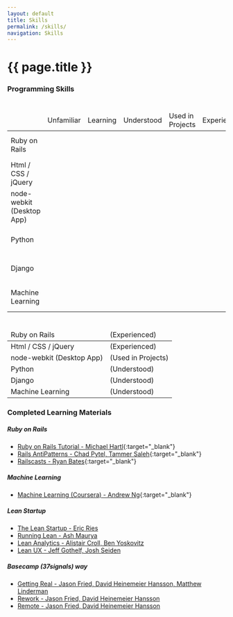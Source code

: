 ```yaml
---
layout: default
title: Skills
permalink: /skills/
navigation: Skills
---
```


# {{ page.title }}


<h3 class="section">Programming Skills</h3>

<div class="row hidden-xs">
  <div class="col-sm-10 col-sm-offset-1">
    <table class="table small" style="margin-top: 40px; margin-bottom: 40px;">
      <thead>
        <tr>
          <td class="col-sm-2"></td>
          <td class="col-sm-2 text-center" style="vertical-align: middle;">Unfamiliar</td>
          <td class="col-sm-2 text-center" style="vertical-align: middle;">Learning</td>
          <td class="col-sm-2 text-center" style="vertical-align: middle;">Understood</td>
          <td class="col-sm-2 text-center" style="vertical-align: middle;">Used in Projects</td>
          <td class="col-sm-2 text-center" style="vertical-align: middle;">Experienced</td>
        </tr>
      </thead>
      <tbody>
        <tr>
          <td class="col-sm-2">Ruby on Rails</td>
          <td colspan="5" class="col-sm-10">
            <div class="progress">
              <div class="progress-bar" role="progressbar" aria-valuemax="100" style="width: 100%; height: 60px;">
              </div>
            </div>
          </td>
        </tr>
        <tr>
          <td class="col-sm-2">Html / CSS / jQuery</td>
          <td colspan="5" class="col-sm-10">
            <div class="progress">
              <div class="progress-bar" role="progressbar" aria-valuemax="100" style="width: 100%; height: 60px;">
              </div>
            </div>
          </td>
        </tr>
        <tr>
          <td class="col-sm-2">node-webkit (Desktop App)</td>
          <td colspan="5" class="col-sm-10">
            <div class="progress">
              <div class="progress-bar" role="progressbar" aria-valuemax="100" style="width: 80%; height: 60px;">
              </div>
            </div>
          </td>
        </tr>
        <tr>
          <td class="col-sm-2">Python</td>
          <td colspan="5" class="col-sm-10">
            <div class="progress">
              <div class="progress-bar" role="progressbar" aria-valuemax="100" style="width: 60%; height: 60px;">
              </div>
            </div>
          </td>
        </tr>
        <tr>
          <td class="col-sm-2">Django</td>
          <td colspan="5" class="col-sm-10">
            <div class="progress">
              <div class="progress-bar" role="progressbar" aria-valuemax="100" style="width: 60%; height: 60px;">
              </div>
            </div>
          </td>
        </tr>
        <tr>
          <td class="col-sm-2">Machine Learning</td>
          <td colspan="5" class="col-sm-10">
            <div class="progress">
              <div class="progress-bar" role="progressbar" aria-valuemax="100" style="width: 60%; height: 60px;">
              </div>
            </div>
          </td>
        </tr>
      </tbody>
    </table>
  </div>
</div>

<div class="visible-xs">
  <table class="table small">
    <thead>
      <tr>
        <td>Ruby on Rails</td>
        <td>
          <i class="fa fa-star"></i><i class="fa fa-star"></i><i class="fa fa-star"></i><i class="fa fa-star"></i><i class="fa fa-star"></i>
           (Experienced)
        </td>
      </tr>
    </thead>
    <tbody>
      <tr>
        <td>Html / CSS / jQuery</td>
        <td>
          <i class="fa fa-star"></i><i class="fa fa-star"></i><i class="fa fa-star"></i><i class="fa fa-star"></i><i class="fa fa-star"></i>
           (Experienced)
        </td>
      </tr>
      <tr>
        <td>node-webkit (Desktop App)</td>
        <td>
          <i class="fa fa-star"></i><i class="fa fa-star"></i><i class="fa fa-star"></i><i class="fa fa-star"></i><i class="fa fa-star-o"></i>
           (Used in Projects)
        </td>
      </tr>
      <tr>
        <td>Python</td>
        <td>
          <i class="fa fa-star"></i><i class="fa fa-star"></i><i class="fa fa-star"></i><i class="fa fa-star-o"></i><i class="fa fa-star-o"></i>
           (Understood)
        </td>
      </tr>
      <tr>
        <td>Django</td>
        <td>
          <i class="fa fa-star"></i><i class="fa fa-star"></i><i class="fa fa-star"></i><i class="fa fa-star-o"></i><i class="fa fa-star-o"></i>
           (Understood)
        </td>
      </tr>
      <tr>
        <td>Machine Learning</td>
        <td>
          <i class="fa fa-star"></i><i class="fa fa-star"></i><i class="fa fa-star"></i><i class="fa fa-star-o"></i><i class="fa fa-star-o"></i>
           (Understood)
        </td>
      </tr>
    </tbody>
  </table>
</div>


<h3 class="section">Completed Learning Materials</h3>

##### Ruby on Rails
- [Ruby on Rails Tutorial - Michael Hartl](https://www.railstutorial.org/){:target="_blank"}
- [Rails AntiPatterns - Chad Pytel, Tammer Saleh](http://railsantipatterns.com/){:target="_blank"}
- [Railscasts - Ryan Bates](http://railscasts.com/){:target="_blank"}

##### Machine Learning
- [Machine Learning (Coursera) - Andrew Ng](https://www.coursera.org/course/ml){:target="_blank"}

##### Lean Startup
- [The Lean Startup - Eric Ries](http://theleanstartup.com/)
- [Running Lean - Ash Maurya](http://runninglean.co/)
- [Lean Analytics - Alistair Croll, Ben Yoskovitz](http://leananalyticsbook.com/)
- [Lean UX - Jeff Gothelf, Josh Seiden](http://www.amazon.com/Lean-UX-Applying-Principles-Experience/dp/1449311652)

##### Basecamp (37signals) way
- [Getting Real - Jason Fried, David Heinemeier Hansson, Matthew Linderman](https://gettingreal.37signals.com/)
- [Rework - Jason Fried, David Heinemeier Hansson](http://37signals.com/rework/)
- [Remote - Jason Fried, David Heinemeier Hansson](http://37signals.com/remote/)
